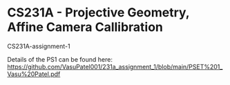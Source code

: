 # CS231A - Projective Geometry, Affine Camera Callibration
CS231A-assignment-1

Details of the PS1 can be found here: https://github.com/VasuPatel001/231a_assignment_1/blob/main/PSET%201_Vasu%20Patel.pdf
